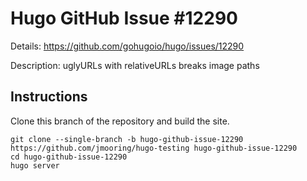 # Hugo GitHub Issue #12290

Details: <https://github.com/gohugoio/hugo/issues/12290>

Description: uglyURLs with relativeURLs breaks image paths

## Instructions

Clone this branch of the repository and build the site.

```text
git clone --single-branch -b hugo-github-issue-12290 https://github.com/jmooring/hugo-testing hugo-github-issue-12290
cd hugo-github-issue-12290
hugo server
```
